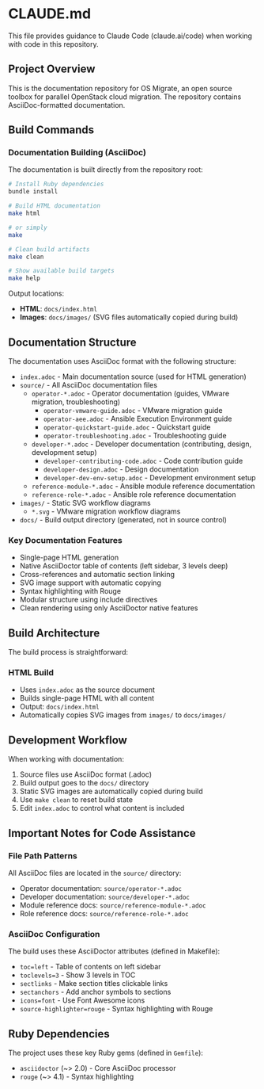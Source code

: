 # CLAUDE.md

This file provides guidance to Claude Code (claude.ai/code) when working with code in this repository.

## Project Overview

This is the documentation repository for OS Migrate, an open source toolbox for parallel OpenStack cloud migration. The repository contains AsciiDoc-formatted documentation.

## Build Commands

### Documentation Building (AsciiDoc)

The documentation is built directly from the repository root:

```bash
# Install Ruby dependencies
bundle install

# Build HTML documentation
make html

# or simply
make

# Clean build artifacts
make clean

# Show available build targets
make help
```

Output locations:
- **HTML**: `docs/index.html`
- **Images**: `docs/images/` (SVG files automatically copied during build)

## Documentation Structure

The documentation uses AsciiDoc format with the following structure:

- `index.adoc` - Main documentation source (used for HTML generation)
- `source/` - All AsciiDoc documentation files
  - `operator-*.adoc` - Operator documentation (guides, VMware migration, troubleshooting)
    - `operator-vmware-guide.adoc` - VMware migration guide
    - `operator-aee.adoc` - Ansible Execution Environment guide
    - `operator-quickstart-guide.adoc` - Quickstart guide
    - `operator-troubleshooting.adoc` - Troubleshooting guide
  - `developer-*.adoc` - Developer documentation (contributing, design, development setup)
    - `developer-contributing-code.adoc` - Code contribution guide
    - `developer-design.adoc` - Design documentation
    - `developer-dev-env-setup.adoc` - Development environment setup
  - `reference-module-*.adoc` - Ansible module reference documentation
  - `reference-role-*.adoc` - Ansible role reference documentation
- `images/` - Static SVG workflow diagrams
  - `*.svg` - VMware migration workflow diagrams
- `docs/` - Build output directory (generated, not in source control)

### Key Documentation Features
- Single-page HTML generation
- Native AsciiDoctor table of contents (left sidebar, 3 levels deep)
- Cross-references and automatic section linking
- SVG image support with automatic copying
- Syntax highlighting with Rouge
- Modular structure using include directives
- Clean rendering using only AsciiDoctor native features

## Build Architecture

The build process is straightforward:

### HTML Build
- Uses `index.adoc` as the source document
- Builds single-page HTML with all content
- Output: `docs/index.html`
- Automatically copies SVG images from `images/` to `docs/images/`

## Development Workflow

When working with documentation:

1. Source files use AsciiDoc format (.adoc)
2. Build output goes to the `docs/` directory
3. Static SVG images are automatically copied during build
4. Use `make clean` to reset build state
5. Edit `index.adoc` to control what content is included

## Important Notes for Code Assistance

### File Path Patterns
All AsciiDoc files are located in the `source/` directory:
- Operator documentation: `source/operator-*.adoc`
- Developer documentation: `source/developer-*.adoc`
- Module reference docs: `source/reference-module-*.adoc`
- Role reference docs: `source/reference-role-*.adoc`

### AsciiDoc Configuration
The build uses these AsciiDoctor attributes (defined in Makefile):
- `toc=left` - Table of contents on left sidebar
- `toclevels=3` - Show 3 levels in TOC
- `sectlinks` - Make section titles clickable links
- `sectanchors` - Add anchor symbols to sections
- `icons=font` - Use Font Awesome icons
- `source-highlighter=rouge` - Syntax highlighting with Rouge

## Ruby Dependencies

The project uses these key Ruby gems (defined in `Gemfile`):
- `asciidoctor` (~> 2.0) - Core AsciiDoc processor
- `rouge` (~> 4.1) - Syntax highlighting
